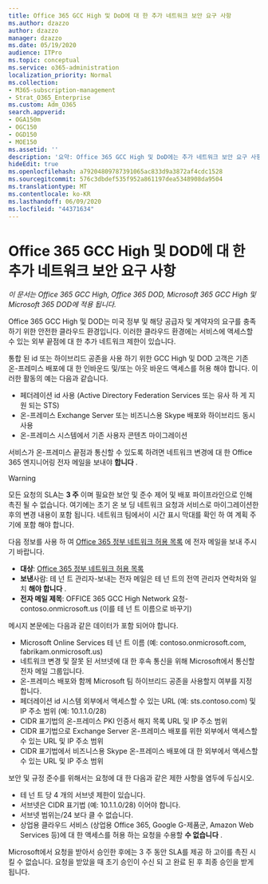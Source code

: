 ```yaml
---
title: Office 365 GCC High 및 DoD에 대 한 추가 네트워크 보안 요구 사항
ms.author: dzazzo
author: dzazzo
manager: dzazzo
ms.date: 05/19/2020
audience: ITPro
ms.topic: conceptual
ms.service: o365-administration
localization_priority: Normal
ms.collection:
- M365-subscription-management
- Strat_O365_Enterprise
ms.custom: Adm_O365
search.appverid:
- OGA150m
- OGC150
- OGD150
- MOE150
ms.assetid: ''
description: '요약: Office 365 GCC High 및 DoD에는 추가 네트워크 보안 요구 사항이 있습니다.'
hideEdit: true
ms.openlocfilehash: a79204809787391065ac833d9a3872af4cdc1528
ms.sourcegitcommit: 576c3dbdef535f952a861197dea5348908da9504
ms.translationtype: MT
ms.contentlocale: ko-KR
ms.lasthandoff: 06/09/2020
ms.locfileid: "44371634"
---
```

# <a name="additional-network-security-requirements-for-office-365-gcc-high-and-dod"></a>Office 365 GCC High 및 DOD에 대 한 추가 네트워크 보안 요구 사항

*이 문서는 Office 365 GCC High, Office 365 DOD, Microsoft 365 GCC High 및 Microsoft 365 DOD에 적용 됩니다.*

Office 365 GCC High 및 DOD는 미국 정부 및 해당 공급자 및 계약자의 요구를 충족 하기 위한 안전한 클라우드 환경입니다.  이러한 클라우드 환경에는 서비스에 액세스할 수 있는 외부 끝점에 대 한 추가 네트워크 제한이 있습니다.

통합 된 id 또는 하이브리드 공존을 사용 하기 위한 GCC High 및 DOD 고객은 기존 온-프레미스 배포에 대 한 인바운드 및/또는 아웃 바운드 액세스를 허용 해야 합니다.  이러한 활동의 예는 다음과 같습니다.

* 페더레이션 id 사용 (Active Directory Federation Services 또는 유사 하 게 지원 되는 STS)
* 온-프레미스 Exchange Server 또는 비즈니스용 Skype 배포와 하이브리드 동시 사용
* 온-프레미스 시스템에서 기존 사용자 콘텐츠 마이그레이션

서비스가 온-프레미스 끝점과 통신할 수 있도록 하려면 네트워크 변경에 대 한 Office 365 엔지니어링 전자 메일을 보내야 **합니다** .

> [!WARNING]
> 모든 요청의 SLA는 **3 주** 이며 필요한 보안 및 준수 제어 및 배포 파이프라인으로 인해 촉진 될 수 없습니다.  여기에는 초기 온 보 딩 네트워크 요청과 서비스로 마이그레이션한 후의 변경 내용이 포함 됩니다.  네트워크 팀에서이 시간 표시 막대를 확인 하 여 계획 주기에 포함 해야 합니다.

다음 정보를 사용 하 여 [Office 365 정부 네트워크 허용 목록](mailto:o365gwlt@microsoft.com) 에 전자 메일을 보내 주시기 바랍니다.

* **대상**: [Office 365 정부 네트워크 허용 목록](mailto:o365gwlt@microsoft.com)
* **보낸**사람: 테 넌 트 관리자-보내는 전자 메일은 테 넌 트의 전역 관리자 연락처와 일치 **해야 합니다** .
* **전자 메일 제목**: OFFICE 365 GCC High Network 요청-contoso.onmicrosoft.us (이를 테 넌 트 이름으로 바꾸기)

메시지 본문에는 다음과 같은 데이터가 포함 되어야 합니다.

* Microsoft Online Services 테 넌 트 이름 (예: contoso.onmicrosoft.com, fabrikam.onmicrosoft.us)
* 네트워크 변경 및 잘못 된 서브넷에 대 한 후속 통신을 위해 Microsoft에서 통신할 전자 메일 그룹입니다.
* 온-프레미스 배포와 함께 Microsoft 팀 하이브리드 공존을 사용할지 여부를 지정 합니다.
* 페더레이션 id 시스템 외부에서 액세스할 수 있는 URL (예: sts.contoso.com) 및 IP 주소 범위 (예: 10.1.1.0/28)
* CIDR 표기법의 온-프레미스 PKI 인증서 해지 목록 URL 및 IP 주소 범위
* CIDR 표기법으로 Exchange Server 온-프레미스 배포를 위한 외부에서 액세스할 수 있는 URL 및 IP 주소 범위
* CIDR 표기법에서 비즈니스용 Skype 온-프레미스 배포에 대 한 외부에서 액세스할 수 있는 URL 및 IP 주소 범위

보안 및 규정 준수를 위해서는 요청에 대 한 다음과 같은 제한 사항을 염두에 두십시오.

* 테 넌 트 당 4 개의 서브넷 제한이 있습니다.
* 서브넷은 CIDR 표기법 (예: 10.1.1.0/28) 이어야 합니다.
* 서브넷 범위는/24 보다 클 수 없습니다.
* 상업용 클라우드 서비스 (상업용 Office 365, Google G-제품군, Amazon Web Services 등)에 대 한 액세스를 허용 하는 요청을 수용할 **수 없습니다** .

Microsoft에서 요청을 받아서 승인한 후에는 3 주 동안 SLA를 제공 하 고이를 촉진 시킬 수 없습니다.  요청을 받았을 때 초기 승인이 수신 되 고 완료 된 후 최종 승인을 받게 됩니다.
